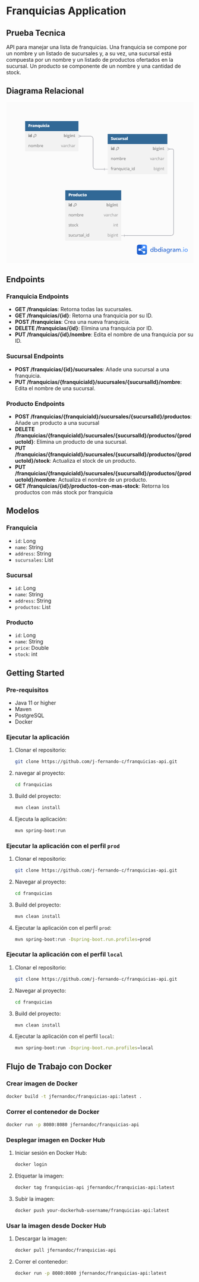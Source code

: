 # Franquicias Application

## Prueba Tecnica
API para manejar una lista de franquicias. Una franquicia se
compone por un nombre y un listado de sucursales y, a su vez, una sucursal está
compuesta por un nombre y un listado de productos ofertados en la sucursal. Un producto
se componente de un nombre y una cantidad de stock.

## Diagrama Relacional

![Diagrama Relacional](diagram.png)

## Endpoints

### Franquicia Endpoints
- **GET /franquicias**: Retorna todas las sucursales.
- **GET /franquicias/{id}**: Retorna una franquicia por su ID.
- **POST /franquicias**: Crea una nueva franquicia.
- **DELETE /franquicias/{id}**: Elimina una franquicia por ID.
- **PUT /franquicias/{id}/nombre**: Edita el nombre de una franquicia por su ID.

### Sucursal Endpoints
- **POST /franquicias/{id}/sucursales**: Añade una sucursal a una franquicia.
- **PUT /franquicias/{franquiciaId}/sucursales/{sucursalId}/nombre**: Edita el nombre de una sucursal.

### Producto Endpoints
- **POST /franquicias/{franquiciaId}/sucursales/{sucursalId}/productos**: Añade un producto a una sucursal
- **DELETE /franquicias/{franquiciaId}/sucursales/{sucursalId}/productos/{productoId}**: Elimina un producto de una sucursal.
- **PUT /franquicias/{franquiciaId}/sucursales/{sucursalId}/productos/{productoId}/stock**: Actualiza el stock de un producto.
- **PUT /franquicias/{franquiciaId}/sucursales/{sucursalId}/productos/{productoId}/nombre**: Actualiza el nombre de un producto.
- **GET /franquicias/{id}/productos-con-mas-stock**: Retorna los productos con más stock por franquicia

## Modelos

### Franquicia

- `id`: Long
- `name`: String
- `address`: String
- `sucursales`: List<Sucursal>

### Sucursal

- `id`: Long
- `name`: String
- `address`: String
- `productos`: List<Producto>

### Producto
- `id`: Long
- `name`: String
- `price`: Double
- `stock`: int

## Getting Started

### Pre-requisitos
- Java 11 or higher
- Maven
- PostgreSQL
- Docker

### Ejecutar la aplicación
1. Clonar el repositorio:
   ```bash
   git clone https://github.com/j-fernando-c/franquicias-api.git
   ```
2. navegar al proyecto:
   ```bash
   cd franquicias
   ```
3. Build del proyecto:
   ```bash
   mvn clean install
   ```
4. Ejecuta la aplicación:
   ```bash
   mvn spring-boot:run
   ```

### Ejecutar la aplicación con el perfil `prod`

1. Clonar el repositorio:
   ```bash
   git clone https://github.com/j-fernando-c/franquicias-api.git
   ```
2. Navegar al proyecto:
   ```bash
   cd franquicias
   ```
3. Build del proyecto:
   ```bash
   mvn clean install
   ```
4. Ejecutar la aplicación con el perfil `prod`:
   ```bash
   mvn spring-boot:run -Dspring-boot.run.profiles=prod
   ```

### Ejecutar la aplicación con el perfil `local`

1. Clonar el repositorio:
   ```bash
   git clone https://github.com/j-fernando-c/franquicias-api.git
   ```
2. Navegar al proyecto:
   ```bash
   cd franquicias
   ```
3. Build del proyecto:
   ```bash
   mvn clean install
   ```
4. Ejecutar la aplicación con el perfil `local`:
   ```bash
   mvn spring-boot:run -Dspring-boot.run.profiles=local
   ```

## Flujo de Trabajo con Docker

### Crear imagen de Docker

   ```bash
   docker build -t jfernandoc/franquicias-api:latest .
   ```

### Correr el contenedor de Docker

   ```bash
   docker run -p 8080:8080 jfernandoc/franquicias-api
   ```

### Desplegar imagen en Docker Hub

1. Iniciar sesión en Docker Hub:
   ```bash
   docker login
   ```
2. Etiquetar la imagen:
   ```bash
   docker tag franquicias-api jfernandoc/franquicias-api:latest
   ```
3. Subir la imagen:
   ```bash
   docker push your-dockerhub-username/franquicias-api:latest
   ```

### Usar la imagen desde Docker Hub

1. Descargar la imagen:
   ```bash
   docker pull jfernandoc/franquicias-api
   ```
2. Correr el contenedor:
   ```bash
   docker run -p 8080:8080 jfernandoc/franquicias-api:latest
   ```
